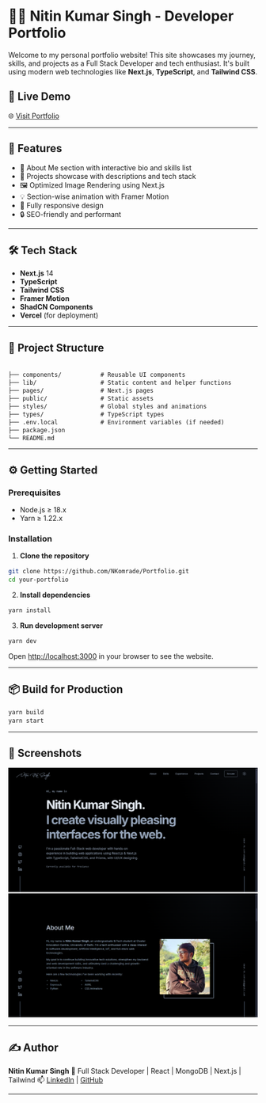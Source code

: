 # 🧑‍💻 Nitin Kumar Singh - Developer Portfolio

Welcome to my personal portfolio website! This site showcases my journey, skills, and projects as a Full Stack Developer and tech enthusiast. It's built using modern web technologies like **Next.js**, **TypeScript**, and **Tailwind CSS**.

## 🔗 Live Demo

🌐 [Visit Portfolio](https://portfolio-nitin-kumar-singhs-projects-8adcc343.vercel.app) <!-- Replace with actual URL -->

---

## 🚀 Features

- 📌 About Me section with interactive bio and skills list
- 📂 Projects showcase with descriptions and tech stack
- 🖼️ Optimized Image Rendering using Next.js
- 💡 Section-wise animation with Framer Motion
- 📱 Fully responsive design
- 🔒 SEO-friendly and performant

---

## 🛠️ Tech Stack

- **Next.js** 14
- **TypeScript**
- **Tailwind CSS**
- **Framer Motion**
- **ShadCN Components**
- **Vercel** (for deployment)

---

## 📁 Project Structure

```

├── components/           # Reusable UI components
├── lib/                  # Static content and helper functions
├── pages/                # Next.js pages
├── public/               # Static assets
├── styles/               # Global styles and animations
├── types/                # TypeScript types
├── .env.local            # Environment variables (if needed)
├── package.json
└── README.md

```

---

## ⚙️ Getting Started

### Prerequisites

- Node.js ≥ 18.x
- Yarn ≥ 1.22.x

### Installation

1. **Clone the repository**

```bash
git clone https://github.com/NKomrade/Portfolio.git
cd your-portfolio
```

2. **Install dependencies**

```bash
yarn install
```

3. **Run development server**

```bash
yarn dev
```

Open [http://localhost:3000](http://localhost:3000) in your browser to see the website.

---

## 📦 Build for Production

```bash
yarn build
yarn start
```

---

## 📸 Screenshots

![Screenshot Description](public/Website/HOME.png)
![Screenshot Description](public/Website/ABOUT.png)


---

## ✍️ Author

**Nitin Kumar Singh**
🚀 Full Stack Developer | React | MongoDB | Next.js | Tailwind
📫 [LinkedIn](https://www.linkedin.com/in/nitin-kumar-singh-87a281242/) | [GitHub](https://github.com/NKomrade)

---
